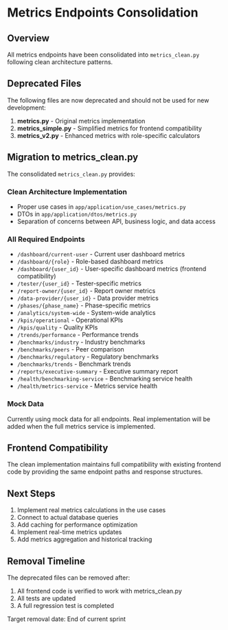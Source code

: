 # Metrics Endpoints Consolidation

## Overview

All metrics endpoints have been consolidated into `metrics_clean.py` following clean architecture patterns.

## Deprecated Files

The following files are now deprecated and should not be used for new development:

1. **metrics.py** - Original metrics implementation
2. **metrics_simple.py** - Simplified metrics for frontend compatibility
3. **metrics_v2.py** - Enhanced metrics with role-specific calculators

## Migration to metrics_clean.py

The consolidated `metrics_clean.py` provides:

### Clean Architecture Implementation
- Proper use cases in `app/application/use_cases/metrics.py`
- DTOs in `app/application/dtos/metrics.py`
- Separation of concerns between API, business logic, and data access

### All Required Endpoints
- `/dashboard/current-user` - Current user dashboard metrics
- `/dashboard/{role}` - Role-based dashboard metrics
- `/dashboard/{user_id}` - User-specific dashboard metrics (frontend compatibility)
- `/tester/{user_id}` - Tester-specific metrics
- `/report-owner/{user_id}` - Report owner metrics
- `/data-provider/{user_id}` - Data provider metrics
- `/phases/{phase_name}` - Phase-specific metrics
- `/analytics/system-wide` - System-wide analytics
- `/kpis/operational` - Operational KPIs
- `/kpis/quality` - Quality KPIs
- `/trends/performance` - Performance trends
- `/benchmarks/industry` - Industry benchmarks
- `/benchmarks/peers` - Peer comparison
- `/benchmarks/regulatory` - Regulatory benchmarks
- `/benchmarks/trends` - Benchmark trends
- `/reports/executive-summary` - Executive summary report
- `/health/benchmarking-service` - Benchmarking service health
- `/health/metrics-service` - Metrics service health

### Mock Data
Currently using mock data for all endpoints. Real implementation will be added when the full metrics service is implemented.

## Frontend Compatibility

The clean implementation maintains full compatibility with existing frontend code by providing the same endpoint paths and response structures.

## Next Steps

1. Implement real metrics calculations in the use cases
2. Connect to actual database queries
3. Add caching for performance optimization
4. Implement real-time metrics updates
5. Add metrics aggregation and historical tracking

## Removal Timeline

The deprecated files can be removed after:
1. All frontend code is verified to work with metrics_clean.py
2. All tests are updated
3. A full regression test is completed

Target removal date: End of current sprint